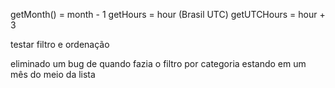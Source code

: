 <!-- // data lá no topo -->
<!-- // entrada e saída como 11k (pode ser a entrada e saída do mês) -->


<!-- //ordenação decrescente por nome, REPROVADA -->
<!-- //31 no final em decrescente -->


<!-- // datas repetidas: -->
<!-- // 1698607800000 -->
<!-- // 1700519400000 -->


getMonth() = month - 1
getHours = hour (Brasil UTC)
getUTCHours = hour + 3


<!-- //ordenando por mês e não por ano -->
<!-- //valores vindo zero no filtro de mês da tela inicial -->

<!-- // valores não carregando em um primeiro momento na tela de extrato -->
<!-- // NÃO É CULPA DO filters NO [] DO useEffect() -->

<!-- //bloco de saldo - vertical lista -->

testar filtro e ordenação

eliminado um bug de quando fazia o filtro por categoria estando em um mês do meio da lista